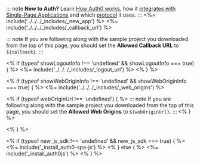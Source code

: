 <!-- markdownlint-disable MD041 -->

::: note
**New to Auth?** Learn [How Auth0 works](/overview), how it [integrates with Single-Page Applications](/architecture-scenarios/application/spa-api) and which [protocol](/flows/concepts/implicit) it uses.
:::
<%= include('../../../_includes/_new_app') %>
<%= include('../../../_includes/_callback_url') %>

::: note
If you are following along with the sample project you downloaded from the top of this page, you should set the **Allowed Callback URL** to `${callback}`.
:::

<% if (typeof showLogoutInfo !== 'undefined' && showLogoutInfo === true) { %>
<%= include('../../../_includes/_logout_url') %>
<% } %>

<% if (typeof showWebOriginInfo !== 'undefined' && showWebOriginInfo === true) { %>
  <%= include('../../../_includes/_web_origins') %>

  <% if (typeof webOriginUrl !== 'undefined') { %>
  ::: note
  If you are following along with the sample project you downloaded from the top of this page, you should set the **Allowed Web Origins** to `${webOriginUrl}`.
  :::
  <% } %>

<% } %>

<% if (typeof new_js_sdk !== 'undefined' && new_js_sdk === true) { %>
<%= include('_install_auth0-spa-js') %>
<% } else { %>
<%= include('_install_auth0js') %>
<% } %>
